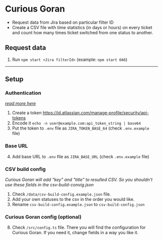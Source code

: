 # Curious Goran

- Request data from Jira based on particular filter ID
- Create a CSV file with time statistics (in days or hours) on every ticket and count how many times ticket switched from one status to another.

## Request data
1. Run `npm start <Jira filterId>` (example: `npm start 666`)


---

## Setup

### Authentication

[_read more here_](https://developer.atlassian.com/cloud/jira/platform/basic-auth-for-rest-apis/#supply-basic-auth-headers)

1. Create a token https://id.atlassian.com/manage-profile/security/api-tokens
2. Encode it `echo -n user@example.com:api_token_string | base64`
3. Put the token to `.env` file as `JIRA_TOKEN_BASE_64` (check `.env.example` file)

### Base URL

4. Add base URL to `.env` file as `JIRA_BASE_URL` (check `.env.example` file)

### CSV build config
*Curious Goran will add "key" and "title" to resulted CSV. So you shouldn't use these fields in the csv-build-convig.json*
1. Check `/data/csv-build-config.example.json` file.
2. Add your own statuses to the csv in the order you would like.
3. Rename `csv-build-config.example.json` to `csv-build-config.json`

### Curious Goran config (optional)

8. Check `/src/config.ts` file. There you will find the configuration for Curious Goran. If you need it, change fields in a way you like it.